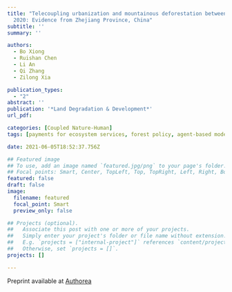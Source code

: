```yaml
---
title: "Telecoupling urbanization and mountainous deforestation between 2000 and
  2020: Evidence from Zhejiang Province, China"
subtitle: ''
summary: ''

authors:
  - Bo Xiong
  - Ruishan Chen
  - Li An
  - Qi Zhang
  - Zilong Xia

publication_types:
  - "2"
abstract: ''
publication: '*Land Degradation & Development*'
url_pdf: 

categories: [Coupled Nature-Human]
tags: [payments for ecosystem services, forest policy, agent-based modeling, social-ecological dynamics]

date: 2021-06-05T18:52:37.756Z

## Featured image
## To use, add an image named `featured.jpg/png` to your page's folder.
## Focal points: Smart, Center, TopLeft, Top, TopRight, Left, Right, BottomLeft, Bottom, BottomRight.
featured: false
draft: false
image:
  filename: featured
  focal_point: Smart
  preview_only: false

## Projects (optional).
##   Associate this post with one or more of your projects.
##   Simply enter your project's folder or file name without extension.
##   E.g. `projects = ["internal-project"]` references `content/project/deep-learning/index.md`.
##   Otherwise, set `projects = []`.
projects: []

---
```


Preprint available at [Authorea](https://www.authorea.com/doi/full/10.22541/au.161554513.39992175)


